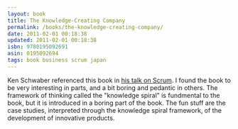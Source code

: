 ```yaml
---
layout: book
title: The Knowledge-Creating Company
permalink: /books/the-knowledge-creating-company/
date: 2011-02-01 00:18:38
updated: 2011-02-01 00:18:38
isbn: 9780195092691
asin: 0195092694
tags: book business scrum japan
---
```

Ken Schwaber referenced this book in <a
href="http://video.google.com/videoplay?docid=-7230144396191025011">his talk on
Scrum</a>. I found the book to be very interesting in parts, and a bit boring
and pedantic in others. The framework of thinking called the "knowledge spiral"
is fundmental to the book, but it is introduced in a boring part of the book.
The fun stuff are the case studies, interpreted through the knowledge spiral
framework, of the development  of innovative products.
